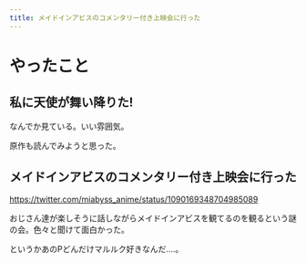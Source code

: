```yaml
---
title: メイドインアビスのコメンタリー付き上映会に行った
---
```


# やったこと

## 私に天使が舞い降りた!

なんでか見ている。いい雰囲気。

原作も読んでみようと思った。

## メイドインアビスのコメンタリー付き上映会に行った

https://twitter.com/miabyss_anime/status/1090169348704985089

おじさん達が楽しそうに話しながらメイドインアビスを観てるのを観るという謎の会。色々と聞けて面白かった。

というかあのPどんだけマルルク好きなんだ‥‥。
